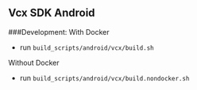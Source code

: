 ## Vcx SDK Android

###Development:
With Docker

- run `build_scripts/android/vcx/build.sh`

Without Docker

- run `build_scripts/android/vcx/build.nondocker.sh`